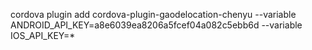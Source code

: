 cordova plugin add cordova-plugin-gaodelocation-chenyu --variable  ANDROID_API_KEY=a8e6039ea8206a5fcef04a082c5ebb6d --variable  IOS_API_KEY=*